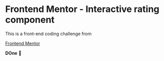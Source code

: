 # Frontend Mentor - Interactive rating component

This is a front-end coding challenge from

[Frontend Mentor](https://www.frontendmentor.io)

**DOne** 🚀

